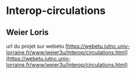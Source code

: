 # Interop-circulations

## Weier Loris

url du projet sur webetu [https://webetu.iutnc.univ-lorraine.fr/www/weier3u/Interop/circulations.html](https://webetu.iutnc.univ-lorraine.fr/www/weier3u/Interop/circulations.html)